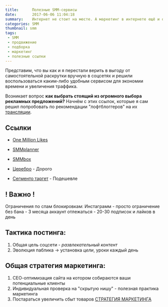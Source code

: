 ```yaml
---
title:      Полезные SMM-сервисы
date:       2017-06-06 11:04:18
summary:    Интернет не стоит на месте. А маркетинг в интернете ещё и очень быстро видоизменяется. Старые методы продвижения теряют аткуальность, давайте разберёмся, что же приходит им на смену по итогам первой половины 2017 г.
categories: SMM
thumbnail: smm
tags:
 - SMM
 - продвижение
 - подборка
 - маркетинг
 - полезные ссылки
---
```


Представим, что вы как и я перестали верить в выгоду от самостоятельной раскрутки вручную в соцсетях и 
решили воспользоваться каким-либо удобным сервисом для экономии времени и увеличения траффика.

Возникает вопрос **как выбрать стоящий из огромного выбора рекламных предложений?** Начнём с этих ссылок, которые я сам решил попробовать по рекомендации "лофтблоггеров" на их [трансляции](https://youtu.be/iV2YqZk0DRw).
 
 Ссылки
 ------------------------

* [One Million Likes](//1mlnlks.com)

* [SMMplanner](//smmplanner.com)

* [SMMbox](//smmbox.com)

* [Церебро](//xn--90aha1bhc1b.xn--p1ai) - Дорого

* [Сегменто таргет](//segmento-target.ru) - Подешевле

! Важно !
------------------------
Ограничения по спам блокировкам:
Инстаграмм 
    - просто ограничение без бана 
    - 3 месяца аккаунт отлежаться 
    - 20-30 подписок и лайков в день

Тактика постинга:
------------------------
1. Общая цель соцсети - *развлекательный контент*
2. Эволюция паблика -> установка *цели*, уроки каждый день

Общая стратегия маркетинга:
------------------------
1. СЕО-оптимизация сайта на котором собираются ваши потенциальные клиенты
2. Индивидуальная проверка на "скрытую нишу" - полезная практика маркетинга
3. Постараться увеличить сбыт товаров [СТРАТЕГИЯ МАРКЕТИНГА](//textbooks.studio/ekonomicheskaya-teoriya-uchebnik/163-strategiya-marketinga.html)